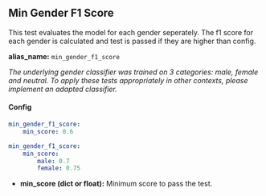 
<div class="h3-box" markdown="1">

## Min Gender F1 Score

This test evaluates the model for each gender seperately. The f1 score for each gender is calculated and test is passed if they are higher than config.

**alias_name:** `min_gender_f1_score`

<i class="fa fa-info-circle"></i>
*The underlying gender classifier was trained on 3 categories: male, female and neutral. To apply these tests appropriately in other contexts, please implement an adapted classifier.*

</div><div class="h3-box" markdown="1">

#### Config
```yaml
min_gender_f1_score:
    min_score: 0.6
```
```yaml
min_gender_f1_score:
    min_score:
        male: 0.7
        female: 0.75
```
- **min_score (dict or float):** Minimum score to pass the test.
<!-- #### Examples -->


</div>